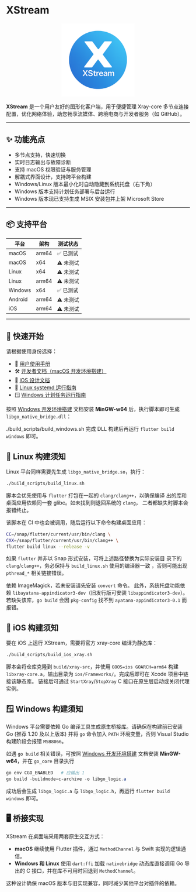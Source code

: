 # XStream

<p align="center">
  <img src="assets/logo.png" alt="Project Logo" width="200"/>
</p>

**XStream** 是一个用户友好的图形化客户端，用于便捷管理 Xray-core 多节点连接配置，优化网络体验，助您畅享流媒体、跨境电商与开发者服务（如 GitHub）。

---

## ✨ 功能亮点

- 多节点支持，快速切换
- 实时日志输出与故障诊断
- 支持 macOS 权限验证与服务管理
- 解耦式界面设计，支持跨平台构建
- Windows/Linux 版本最小化时自动隐藏到系统托盘（右下角）
- Windows 版本支持计划任务部署与后台运行
- Windows 版本现已支持生成 MSIX 安装包并上架 Microsoft Store

---

## 📦 支持平台

| 平台     | 架构     | 测试状态   |
|----------|----------|------------|
| macOS    | arm64    | ✅ 已测试   |
| macOS    | x64      | ⚠️ 未测试   |
| Linux    | x64      | ⚠️ 未测试   |
| Linux    | arm64    | ⚠️ 未测试   |
| Windows  | x64      | ✅ 已测试   |
| Android  | arm64    | ⚠️ 未测试   |
| iOS      | arm64    | ⚠️ 未测试   |

---


## 🚀 快速开始

请根据使用身份选择：

- 📘 [用户使用手册](docs/user-manual.md)
- 🛠️ [开发者文档（macOS 开发环境搭建）](docs/dev-guide.md)
- 📱 [iOS 设计文档](docs/ios-design.md)
- 🐧 [Linux systemd 运行指南](docs/linux-xray-systemd.md)
- 🪟 [Windows 计划任务运行指南](docs/windows-task-scheduler.md)

按照 [Windows 开发环境搭建](docs/windows-build.md) 文档安装 **MinGW-w64** 后，执行脚本即可生成 `libgo_native_bridge.dll`：

./build_scripts/build_windows.sh
完成 DLL 构建后再运行 `flutter build windows` 即可。

## 🐧 Linux 构建须知

Linux 平台同样需要先生成 `libgo_native_bridge.so`，执行：

```bash
./build_scripts/build_linux.sh
```

脚本会优先使用与 `flutter` 打包在一起的 `clang/clang++`，以确保编译
出的库和桌面应用依赖同一套 glibc。如未找到则退回系统的 `clang`，
二者都缺失时脚本会报错终止。

该脚本在 CI 中也会被调用，随后运行以下命令构建桌面应用：

```bash
CC=/snap/flutter/current/usr/bin/clang \
CXX=/snap/flutter/current/usr/bin/clang++ \
flutter build linux --release -v
```
如果 `flutter` 并非以 Snap 形式安装，可将上述路径替换为实际安装目
录下的 `clang`/`clang++`，务必保持与 `build_linux.sh` 使用的编译器一致
，否则可能出现 `pthread_*` 相关链接错误。

依赖 ImageMagick，若未安装请先安装 `convert` 命令。
此外，系统托盘功能依赖 `libayatana-appindicator3-dev`（旧发行版可安装 `libappindicator3-dev`）。若缺失该库，`go build` 会因 `pkg-config` 找不到 `ayatana-appindicator3-0.1` 而报错。

## 🍎 iOS 构建须知

要在 iOS 上运行 XStream，需要将官方 xray-core 编译为静态库：

```bash
./build_scripts/build_ios_xray.sh
```

脚本会将仓库克隆到 `build/xray-src`，并使用 `GOOS=ios GOARCH=arm64` 构建 `libxray-core.a`，输出目录为 `ios/Frameworks/`。完成后即可在 Xcode 项目中链接该静态库。
链接后可通过 `StartXray`/`StopXray` C 接口在原生层启动或关闭代理实例。

## 🪟 Windows 构建须知

Windows 平台需要依赖 Go 编译工具生成原生桥接库。请确保在构建前已安装 Go (推荐 1.20 及以上版本) 并将 `go` 命令加入 `PATH` 环境变量，否则 Visual Studio 构建阶段会报错 `MSB8066`。

如遇 `go build` 相关错误，可按照 [Windows 开发环境搭建](docs/windows-build.md) 文档安装 **MinGW-w64**，并在 `go_core` 目录执行

```powershell
go env CGO_ENABLED   # 应输出 1
go build -buildmode=c-archive -o libgo_logic.a
```

成功后会生成 `libgo_logic.a` 与 `libgo_logic.h`，再运行 `flutter build windows` 即可。

## 🖥️ 桥接实现

XStream 在桌面端采用两套原生交互方式：

- **macOS** 继续使用 Flutter 插件，通过 `MethodChannel` 与 Swift 实现的逻辑通信。
- **Windows 和 Linux** 使用 `dart:ffi` 加载 `nativebridge` 动态库直接调用 Go 导出的 C 接口，并在库不可用时回退到 `MethodChannel`。

这种设计确保 macOS 版本与旧实现兼容，同时减少其他平台对插件的依赖。
